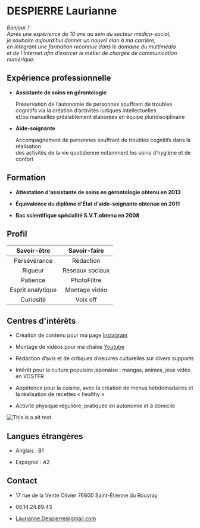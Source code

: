 # DESPIERRE Laurianne

*Bonjour !*  
*Après une expérience de 10 ans au sein du secteur médico-social,  
je souhaite aujourd’hui donner un nouvel élan à ma carrière,    
en intégrant une formation reconnue dans le domaine du multimédia  
et de l’Internet afin d’exercer le métier de chargée de communication numérique.*


## Expérience professionnelle
* **Assistante de soins en gérontologie**

    Préservation de l’autonomie de personnes souffrant de troubles
    cognitifs via la création d’activités ludiques intellectuelles   
    et/ou manuelles préalablement élaborées en équipe
    pluridisciplinaire

* **Aide-soignante**
    
    Accompagnement de personnes souffrant de troubles cognitifs dans la réalisation   
    des activités de la vie quotidienne notamment les soins d’hygiène et de confort


## Formation
* **Attestation d'assistante de soins en gérontologie obtenu en 2013**

* **Équivalence du diplôme d'État d'aide-soignante obtenue en 2011**
    
* **Bac scientifique spécialité S.V.T.obtenu en 2008**


## Profil

| Savoir-être  | Savoir-faire |
| :-------------: |:-------------:|
| Persévérance      | Rédaction     |
| Rigueur      | Réseaux sociaux     |
| Patience     |PhotoFiltre     |
|Esprit analytique      | Montage vidéo     |
| Curiosité     | Voix off     


## Centres d'intérêts
* Création de contenu pour ma page [Instagram](https://www.instagram.com/loryhane/?hl=fr)

* Montage de vidéos pour ma chaîne [Youtube](https://www.youtube.com/channel/UC6vtnZCYxsaHizWH0F7fXVA)
    
* Rédaction d’avis et de critiques d’oeuvres culturelles sur divers supports

* Intérêt pour la culture populaire japonaise : mangas, animes, jeux vidéo en VOSTFR

* Appétence pour la cuisine, avec la création de menus hebdomadaires et la 
réalisation de recettes « healthy »

* Activité physique régulière, pratiquée en autonomie et à domicile

![This is a alt text.](https://img.cuisineaz.com/680x357/2016/03/21/i60852-top-15-des-recettes-healthy-du-moment.jpg "This is a sample image.")

## Langues étrangères
* Anglais : B1

* Espagnol : A2

## Contact
* 17 rue de la Vente Olivier 76800 Saint-Étienne du Rouvray

* 06.14.24.89.43

* Laurianne.Despierre@gmail.com


